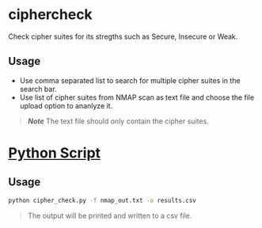 # ciphercheck
Check cipher suites for its stregths such as Secure, Insecure or Weak.

## Usage
- Use comma separated list to search for multiple cipher suites in the search bar.
- Use list of cipher suites from NMAP scan as text file and choose the file upload option to ananlyze it.

> ***Note*** The text file should only contain the cipher suites.

# [Python Script](/cipher_check.py)

## Usage
```sh
python cipher_check.py -f nmap_out.txt -o results.csv
```
> The output will be printed and written to a csv file.
